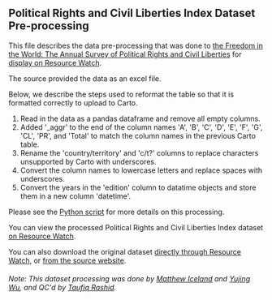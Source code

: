 ## Political Rights and Civil Liberties Index Dataset Pre-processing
This file describes the data pre-processing that was done to [the Freedom in the World: The Annual Survey of Political Rights and Civil Liberties](https://freedomhouse.org/report-types/freedom-world) for [display on Resource Watch](https://resourcewatch.org/data/explore/8eafc054-a350-43b5-af61-a64a9a7f8ffe).

The source provided the data as an excel file.

Below, we describe the steps used to reformat the table so that it is formatted correctly to upload to Carto.
1. Read in the data as a pandas dataframe and remove all empty columns.
2. Added '_aggr' to the end of the column names 'A', 'B', 'C', 'D', 'E', 'F', 'G', 'CL', 'PR', and 'Total' to match the column names in the previous Carto table.
3. Rename the 'country/territory' and 'c/t?' columns to replace characters unsupported by Carto with underscores.
4. Convert the column names to lowercase letters and replace spaces with underscores.
5. Convert the years in the 'edition' column to datatime objects and store them in a new column 'datetime'.

Please see the [Python script](https://github.com/resource-watch/data-pre-processing/blob/master/soc_005_rw1_political_rights_civil_liberties_index/soc_005_rw1_political_rights_civil_liberties_index_processing.py) for more details on this processing.

You can view the processed Political Rights and Civil Liberties Index dataset [on Resource Watch](https://resourcewatch.org/data/explore/8eafc054-a350-43b5-af61-a64a9a7f8ffe).

You can also download the original dataset [directly through Resource Watch](http://wri-public-data.s3.amazonaws.com/resourcewatch/soc_005_rw1_political_rights_civil_liberties_index.zip), or [from the source website](https://freedomhouse.org/report/freedom-world/2020/leaderless-struggle-democracy).

###### Note: This dataset processing was done by [Matthew Iceland](https://github.com/miceland2) and [Yujing Wu](https://www.wri.org/profile/yujing-wu), and QC'd by [Taufiq Rashid](https://www.wri.org/profile/taufiq-rashid).
